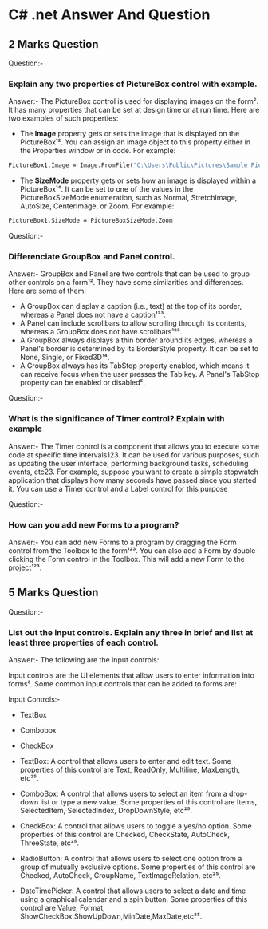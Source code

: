 # C# .net Answer And Question

## 2 Marks Question 

Question:-
### Explain any two properties of PictureBox control with example.
Answer:-
The PictureBox control is used for displaying images on the form². It has many properties that can be set at design time or at run time. Here are two examples of such properties:

- The **Image** property gets or sets the image that is displayed on the PictureBox¹². You can assign an image object to this property either in the Properties window or in code. For example:

```vb
PictureBox1.Image = Image.FromFile("C:\Users\Public\Pictures\Sample Pictures\Koala.jpg")
```

- The **SizeMode** property gets or sets how an image is displayed within a PictureBox¹⁴. It can be set to one of the values in the PictureBoxSizeMode enumeration, such as Normal, StretchImage, AutoSize, CenterImage, or Zoom. For example:

```vb
PictureBox1.SizeMode = PictureBoxSizeMode.Zoom
```

Question:-
### Differenciate GroupBox and Panel control.
Answer:-
GroupBox and Panel are two controls that can be used to group other controls on a form¹². They have some similarities and differences. Here are some of them:

- A GroupBox can display a caption (i.e., text) at the top of its border, whereas a Panel does not have a caption¹²³.
- A Panel can include scrollbars to allow scrolling through its contents, whereas a GroupBox does not have scrollbars¹²³.
- A GroupBox always displays a thin border around its edges, whereas a Panel's border is determined by its BorderStyle property. It can be set to None, Single, or Fixed3D¹⁴.
- A GroupBox always has its TabStop property enabled, which means it can receive focus when the user presses the Tab key. A Panel's TabStop property can be enabled or disabled⁵.

Question:-
###  What is the significance of Timer control? Explain with example
Answer:-
The Timer control is a component that allows you to execute some code at specific time intervals123. It can be used for various purposes, such as updating the user interface, performing background tasks, scheduling events, etc23.
For example, suppose you want to create a simple stopwatch application that displays how many seconds have passed since you started it. You can use a Timer control and a Label control for this purpose

Question:-
### How can you add new Forms to a program?
Answer:-
You can add new Forms to a program by dragging the Form control from the Toolbox to the form¹²³. You can also add a Form by double-clicking the Form control in the Toolbox. This will add a new Form to the project¹²³.

## 5 Marks Question

Question:-
### List out the input controls. Explain any three in brief and list at least three properties of each control.
Answer:-
The following are the input controls:

Input controls are the UI elements that allow users to enter information into forms³. Some common input controls that can be added to forms are:

Input Controls:-
- TextBox
- Combobox
- CheckBox

- TextBox: A control that allows users to enter and edit text. Some properties of this control are Text, ReadOnly, Multiline, MaxLength, etc²⁵.
- ComboBox: A control that allows users to select an item from a drop-down list or type a new value. Some properties of this control are Items, SelectedItem, SelectedIndex, DropDownStyle, etc²⁵.
- CheckBox: A control that allows users to toggle a yes/no option. Some properties of this control are Checked, CheckState, AutoCheck, ThreeState, etc²⁵.
- RadioButton: A control that allows users to select one option from a group of mutually exclusive options. Some properties of this control are Checked, AutoCheck, GroupName, TextImageRelation, etc²⁵.
- DateTimePicker: A control that allows users to select a date and time using a graphical calendar and a spin button. Some properties of this control are Value, Format, ShowCheckBox,ShowUpDown,MinDate,MaxDate,etc²⁵.